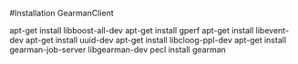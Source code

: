 #Installation GearmanClient 

apt-get install libboost-all-dev
apt-get install gperf
apt-get install libevent-dev
apt-get install uuid-dev
apt-get install libcloog-ppl-dev
apt-get install gearman-job-server libgearman-dev
pecl install gearman